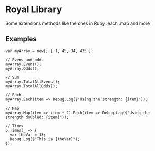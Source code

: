 # Royal Library

Some extensions methods like the ones in Ruby .each .map and more

## Examples

```
var myArray = new[] { 1, 45, 34, 435 };

// Evens and odds
myArray.Evens();
myArray.Odds();

// Sum
myArray.TotalAllEvens();
myArray.TotalAllOdds();

// Each
myArray.Each(item => Debug.Log($"Using the strength: {item}"));

// Map
myArray.Map(item => item * 2).Each(item => Debug.Log($"Using the strength doubled: {item}"));

// Times
5.Times(_ => {
  var theVar = 13;
  Debug.Log($"This is {theVar}");
});
```
